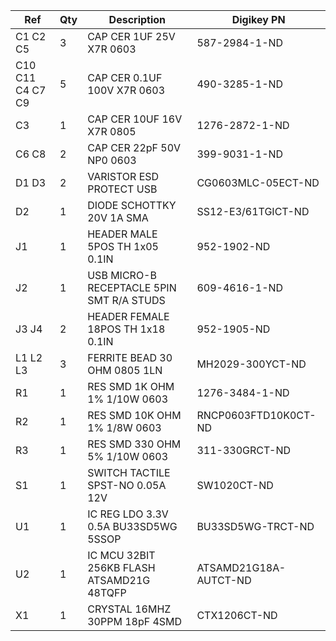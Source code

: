 |Ref|Qty|Description|Digikey PN|
|---|---|-----------|------|
|C1 C2 C5|3|CAP CER 1UF 25V X7R 0603|587-2984-1-ND|
|C10 C11 C4 C7 C9|5|CAP CER 0.1UF 100V X7R 0603|490-3285-1-ND|
|C3|1|CAP CER 10UF 16V X7R 0805|1276-2872-1-ND|
|C6 C8|2|CAP CER 22pF 50V NP0 0603|399-9031-1-ND|
|D1 D3|2|VARISTOR ESD PROTECT USB|CG0603MLC-05ECT-ND|
|D2|1|DIODE SCHOTTKY 20V 1A SMA|SS12-E3/61TGICT-ND|
|J1|1|HEADER MALE 5POS TH 1x05 0.1IN|952-1902-ND|
|J2|1|USB MICRO-B RECEPTACLE 5PIN SMT R/A STUDS|609-4616-1-ND|
|J3 J4|2|HEADER FEMALE 18POS TH 1x18 0.1IN|952-1905-ND|
|L1 L2 L3|3|FERRITE BEAD 30 OHM 0805 1LN|MH2029-300YCT-ND|
|R1|1|RES SMD 1K OHM 1% 1/10W 0603|1276-3484-1-ND|
|R2|1|RES SMD 10K OHM 1% 1/8W 0603|RNCP0603FTD10K0CT-ND|
|R3|1|RES SMD 330 OHM 5% 1/10W 0603|311-330GRCT-ND|
|S1|1|SWITCH TACTILE SPST-NO 0.05A 12V|SW1020CT-ND|
|U1|1|IC REG LDO 3.3V 0.5A BU33SD5WG 5SSOP|BU33SD5WG-TRCT-ND|
|U2|1|IC MCU 32BIT 256KB FLASH ATSAMD21G 48TQFP|ATSAMD21G18A-AUTCT-ND|
|X1|1|CRYSTAL 16MHZ 30PPM 18pF 4SMD|CTX1206CT-ND|


